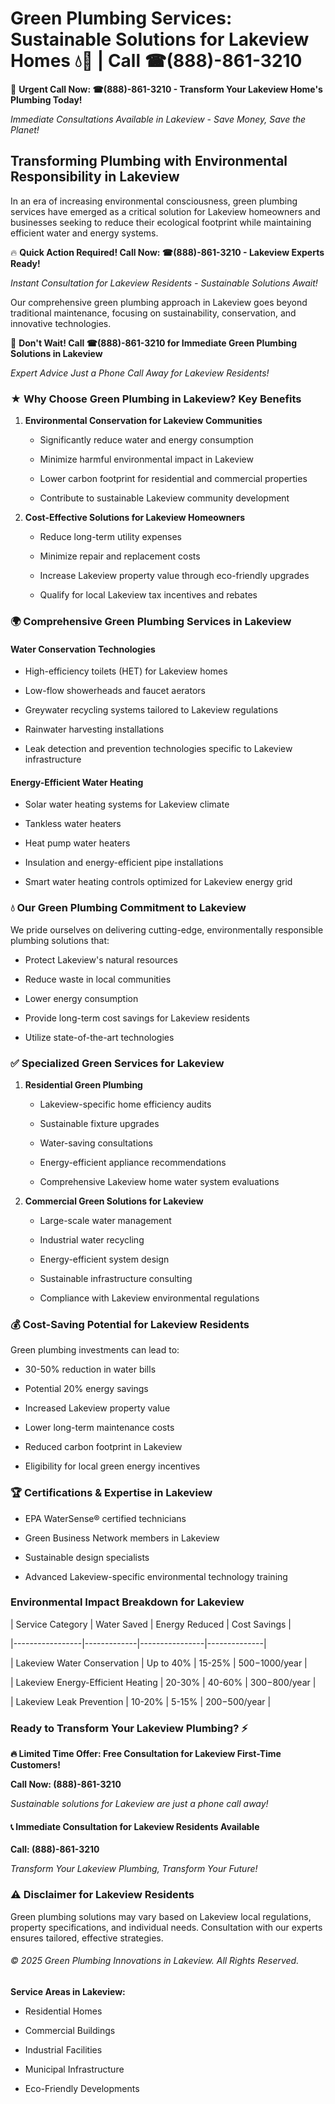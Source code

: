 # Green Plumbing Services: Sustainable Solutions for Lakeview Homes 💧🌿 | Call ☎(888)-861-3210

🚨 **Urgent Call Now: ☎(888)-861-3210 - Transform Your Lakeview Home's Plumbing Today!**
*Immediate Consultations Available in Lakeview - Save Money, Save the Planet!*

## Transforming Plumbing with Environmental Responsibility in Lakeview

In an era of increasing environmental consciousness, green plumbing services have emerged as a critical solution for Lakeview homeowners and businesses seeking to reduce their ecological footprint while maintaining efficient water and energy systems. 

🔥 **Quick Action Required! Call Now: ☎(888)-861-3210 - Lakeview Experts Ready!**
*Instant Consultation for Lakeview Residents - Sustainable Solutions Await!*

Our comprehensive green plumbing approach in Lakeview goes beyond traditional maintenance, focusing on sustainability, conservation, and innovative technologies.

🚨 **Don't Wait! Call ☎(888)-861-3210 for Immediate Green Plumbing Solutions in Lakeview**
*Expert Advice Just a Phone Call Away for Lakeview Residents!*

### ★ Why Choose Green Plumbing in Lakeview? Key Benefits

1. **Environmental Conservation for Lakeview Communities** 
   - Significantly reduce water and energy consumption
   - Minimize harmful environmental impact in Lakeview
   - Lower carbon footprint for residential and commercial properties
   - Contribute to sustainable Lakeview community development

2. **Cost-Effective Solutions for Lakeview Homeowners** 
   - Reduce long-term utility expenses
   - Minimize repair and replacement costs
   - Increase Lakeview property value through eco-friendly upgrades
   - Qualify for local Lakeview tax incentives and rebates

### 🌍 Comprehensive Green Plumbing Services in Lakeview

#### Water Conservation Technologies
- High-efficiency toilets (HET) for Lakeview homes
- Low-flow showerheads and faucet aerators
- Greywater recycling systems tailored to Lakeview regulations
- Rainwater harvesting installations
- Leak detection and prevention technologies specific to Lakeview infrastructure

#### Energy-Efficient Water Heating
- Solar water heating systems for Lakeview climate
- Tankless water heaters
- Heat pump water heaters
- Insulation and energy-efficient pipe installations
- Smart water heating controls optimized for Lakeview energy grid

### 💧 Our Green Plumbing Commitment to Lakeview

We pride ourselves on delivering cutting-edge, environmentally responsible plumbing solutions that:
- Protect Lakeview's natural resources
- Reduce waste in local communities
- Lower energy consumption
- Provide long-term cost savings for Lakeview residents
- Utilize state-of-the-art technologies

### ✅ Specialized Green Services for Lakeview

1. **Residential Green Plumbing**
   - Lakeview-specific home efficiency audits
   - Sustainable fixture upgrades
   - Water-saving consultations
   - Energy-efficient appliance recommendations
   - Comprehensive Lakeview home water system evaluations

2. **Commercial Green Solutions for Lakeview**
   - Large-scale water management
   - Industrial water recycling
   - Energy-efficient system design
   - Sustainable infrastructure consulting
   - Compliance with Lakeview environmental regulations

### 💰 Cost-Saving Potential for Lakeview Residents

Green plumbing investments can lead to:
- 30-50% reduction in water bills
- Potential 20% energy savings
- Increased Lakeview property value
- Lower long-term maintenance costs
- Reduced carbon footprint in Lakeview
- Eligibility for local green energy incentives

### 🏆 Certifications & Expertise in Lakeview

- EPA WaterSense® certified technicians
- Green Business Network members in Lakeview
- Sustainable design specialists
- Advanced Lakeview-specific environmental technology training

### Environmental Impact Breakdown for Lakeview

| Service Category | Water Saved | Energy Reduced | Cost Savings |
|-----------------|-------------|----------------|--------------|
| Lakeview Water Conservation | Up to 40% | 15-25% | $500-$1000/year |
| Lakeview Energy-Efficient Heating | 20-30% | 40-60% | $300-$800/year |
| Lakeview Leak Prevention | 10-20% | 5-15% | $200-$500/year |

### Ready to Transform Your Lakeview Plumbing? ⚡

**🔥 Limited Time Offer: Free Consultation for Lakeview First-Time Customers!**

**Call Now: (888)-861-3210**
*Sustainable solutions for Lakeview are just a phone call away!*

#### 📞 Immediate Consultation for Lakeview Residents Available

**Call: (888)-861-3210**
*Transform Your Lakeview Plumbing, Transform Your Future!*

### ⚠️ Disclaimer for Lakeview Residents

Green plumbing solutions may vary based on Lakeview local regulations, property specifications, and individual needs. Consultation with our experts ensures tailored, effective strategies.

###### © 2025 Green Plumbing Innovations in Lakeview. All Rights Reserved.

**Service Areas in Lakeview:** 
- Residential Homes
- Commercial Buildings
- Industrial Facilities
- Municipal Infrastructure
- Eco-Friendly Developments